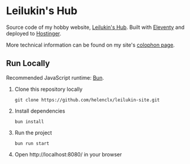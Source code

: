 # Leilukin's Hub

Source code of my hobby website, [Leilukin's Hub](https://leilukin.com/). Built with [Eleventy](https://www.11ty.dev/) and deployed to [Hostinger](https://www.hostinger.my/).

More technical information can be found on my site's [colophon page](https://leilukin.com/colophon).

## Run Locally
Recommended JavaScript runtime: [Bun](https://bun.sh).

1. Clone this repository locally
    ```
    git clone https://github.com/helenclx/leilukin-site.git
    ```
1. Install dependencies
    ```
    bun install
    ```
1. Run the project
    ```
    bun run start
    ```
1. Open http://localhost:8080/ in your browser
